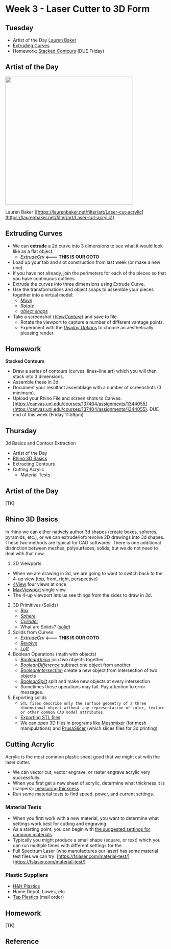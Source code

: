 # Week 3 - Laser Cutter to 3D Form
## Tuesday
- Artist of the Day [Lauren Baker](https://laurenbaker.net/filter/art/Laser-cut-acrylic)
- [Extruding Curves](#extruding-curves)
- Homework: [Stacked Contours](#homework) (DUE Friday)

## Artist of the Day

<img src="https://user-images.githubusercontent.com/1598545/188630308-bb449780-4e4d-4fba-8fbc-407fd9135e82.png" width=400>

Lauren Baker ([https://laurenbaker.net/filter/art/Laser-cut-acrylic](https://laurenbaker.net/filter/art/Laser-cut-acrylic))

## Extruding Curves
- We can **extrude** a 2d curve into 3 dimensions to see what it would look like as a flat object. 
  - [_ExtrudeCrv_](https://docs.mcneel.com/rhino/7/help/en-us/index.htm#commands/extrudecrv.htm) **<--- THIS IS OUR GOTO**
- Load up your tab and slot construction from last week (or make a new one).
- If you have not already, join the perimeters for each of the pieces so that you have continuous outlines. 
- Extrude the curves into three dimensions using Extrude Curve.
- Use the transformations and object snaps to assemble your pieces together into a virtual model: 
  - [_Move_](https://docs.mcneel.com/rhino/7/help/en-us/commands/move.htm)
  - [_Rotate_](https://docs.mcneel.com/rhino/7/help/en-us/commands/rotate.htm)
  - [_object snaps_](https://docs.mcneel.com/rhino/7/help/en-us/user_interface/object_snaps.htm)
- Take a screenshot ([_ViewCapture_](https://docs.mcneel.com/rhino/7/help/en-us/commands/viewcapture.htm#ViewCaptureToFile)) and save to file. 
  - Rotate the viewport to capture a number of different vantage points.
  - Experiment with the [_Display Options_](https://docs.mcneel.com/rhino/7/help/en-us/options/view_displaymode_options.htm) to choose an aesthetically pleasing render.

## Homework
**Stacked Contours**
- Draw a series of contours (curves, lines–line art) which you will then stack into 3 dimensions. 
- Assemble these in 3d. 
- Document your resultant assemblage with a number of screenshots (3 minimum). 
- Upload your Rhino File and screen shots to Canvas: [https://canvas.unl.edu/courses/137404/assignments/1344055](https://canvas.unl.edu/courses/137404/assignments/1344055). DUE end of this week (Friday 11:59pm)

## Thursday
3d Basics and Contour Extraction
- Artist of the Day
- [Rhino 3D Basics](#rhino-3d-basics)
- Extracting Contours
- Cutting Acrylic
  - Material Tests

## Artist of the Day
[TK]

## Rhino 3D Basics
In rhino we can either natively author 3d shapes (create boxes, spheres, pyramids, etc.), or we can extrude/loft/revolve 2D drawings into 3d shapes. These two methods are typical for CAD softwares. There is one additional distinction between meshes, polysurfaces, solids, but we do not need to deal with that now.

1. 3D Viewports
  - When we are drawing in 3d, we are going to want to switch back to the 4-up view (top, front, right, perspective)
  - [4View](https://docs.mcneel.com/rhino/6/help/en-us/index.htm#commands/4view.htm) four views at once
  - [MaxViewport](https://docs.mcneel.com/rhino/6/help/en-us/index.htm#commands/maxviewport.htm) single view
  - The 4-up viewport lets us see things from the sides to draw in 3d.
2. 3D Primitives (Solids)
   - [_Box_](https://docs.mcneel.com/rhino/6/help/en-us/index.htm#commands/box.htm)
   - [_Sphere_](https://docs.mcneel.com/rhino/6/help/en-us/index.htm#commands/sphere.htm)
   - [_Cylinder_](https://docs.mcneel.com/rhino/6/help/en-us/index.htm#commands/cylinder.htm)
   - What are Solids? ([solid](https://docs.mcneel.com/rhino/6/help/en-us/index.htm#seealso/sak_solid.htm))
3. Solids from Curves
   - [_ExtrudeCrv_](https://docs.mcneel.com/rhino/6/help/en-us/index.htm#commands/extrudecrv.htm) **<--- THIS IS OUR GOTO**
   - [_Revolve_](https://docs.mcneel.com/rhino/6/help/en-us/index.htm#commands/revolve.htm)
   - [_Loft_](https://docs.mcneel.com/rhino/6/help/en-us/index.htm#commands/loft.htm)
4. Boolean Operations (math with objects)
   - [_BooleanUnion_](https://docs.mcneel.com/rhino/6/help/en-us/index.htm#commands/booleanunion.htm) join two objects together
   - [_BooleanDifference_](https://docs.mcneel.com/rhino/6/help/en-us/index.htm#commands/booleandifference.htm) subtract one object from another
   - [_BooleanIntersection_](https://docs.mcneel.com/rhino/6/help/en-us/index.htm#commands/booleanintersection.htm) create a new object from intersection of two objects
   - [_BooleanSplit_](https://docs.mcneel.com/rhino/6/help/en-us/index.htm#commands/booleansplit.htm) split and make new objects at every intersection
   - Sometimes these operations may fail. Pay attention to error messages.
5. Exporting solids
   - ```STL files describe only the surface geometry of a three dimensional object without any representation of color, texture or other common CAD model attributes.```
   - [Exporting STL files](https://docs.mcneel.com/rhino/6/help/en-us/index.htm#fileio/stereolithography_stl_import_export.htm)
   - We can open 3D files in programs like [Meshmixer](https://www.meshmixer.com/) (for mesh manipulations) and [PrusaSlicer](https://www.prusa3d.com/prusaslicer/) (which slices files for 3d printing)

## Cutting Acrylic

Acrylic is the most common plastic sheet good that we might cut with the laser cutter. 
- We can vector cut, vector engrave, or raster engrave acrylic very successfully.
- When you first get a new sheet of acrylic, determine what thickness it is (calipers): [measuring thickness](week2.html#measuring-thickness)
- Run some material tests to find speed, power, and current settings.

### Material Tests
- When you first work with a new material, you want to determine what settings work best for cutting and engraving. 
- As a starting point, you can begin with [the suggested settings for common materials](week2.html#power-settings).
- Typically you might produce a small shape (square, or text) which you can run multiple times with different settings for the 
- Full Spectrum Laser (who manufactures our laser) has some material test files we can try: [https://fslaser.com/material-test/](https://fslaser.com/material-test/)

### Plastic Suppliers
- [H&H Plastics](https://www.google.com/maps/dir/40.8298688,-96.7012424/h+and+h+plastics+lincoln/@40.8423437,-96.7027104,13z/data=!3m1!4b1!4m9!4m8!1m1!4e1!1m5!1m1!1s0x8796bb88f445b751:0x4b7f5828f156d80b!2m2!1d-96.6333809!2d40.851637)
- Home Depot, Lowes, etc. 
- [Tap Plastics](https://www.tapplastics.com/) (mail order)


## Homework
[TK]

## Reference
